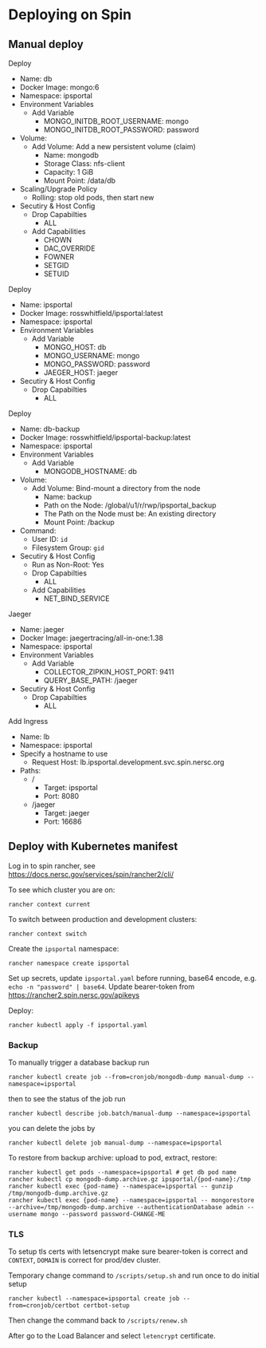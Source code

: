 # Deploying on Spin

## Manual deploy

Deploy
 - Name: db
 - Docker Image: mongo:6
 - Namespace: ipsportal
 - Environment Variables
   - Add Variable
     - MONGO_INITDB_ROOT_USERNAME: mongo
     - MONGO_INITDB_ROOT_PASSWORD: password
 - Volume:
   - Add Volume: Add a new persistent volume (claim)
     - Name: mongodb
     - Storage Class: nfs-client
     - Capacity: 1 GiB
     - Mount Point: /data/db
 - Scaling/Upgrade Policy
   - Rolling: stop old pods, then start new
 - Secutiry & Host Config
   - Drop Capabilties
     - ALL
   - Add Capabilities
     - CHOWN
     - DAC_OVERRIDE
     - FOWNER
     - SETGID
     - SETUID

Deploy
 - Name: ipsportal
 - Docker Image: rosswhitfield/ipsportal:latest
 - Namespace: ipsportal
 - Environment Variables
   - Add Variable
     - MONGO_HOST: db
     - MONGO_USERNAME: mongo
     - MONGO_PASSWORD: password
     - JAEGER_HOST: jaeger
 - Secutiry & Host Config
   - Drop Capabilties
     - ALL

Deploy
 - Name: db-backup
 - Docker Image: rosswhitfield/ipsportal-backup:latest
 - Namespace: ipsportal
 - Environment Variables
   - Add Variable
     - MONGODB_HOSTNAME: db
 - Volume:
   - Add Volume: Bind-mount a directory from the node
     - Name: backup
     - Path on the Node: /global/u1/r/rwp/ipsportal_backup
     - The Path on the Node must be: An existing directory
     - Mount Point: /backup
 - Command:
   - User ID: `id`
   - Filesystem Group: `gid`
 - Secutiry & Host Config
   - Run as Non-Root: Yes
   - Drop Capabilties
     - ALL
   - Add Capabilities
     - NET_BIND_SERVICE

Jaeger
 - Name: jaeger
 - Docker Image: jaegertracing/all-in-one:1.38
 - Namespace: ipsportal
 - Environment Variables
   - Add Variable
     - COLLECTOR_ZIPKIN_HOST_PORT: 9411
     - QUERY_BASE_PATH: /jaeger
 - Secutiry & Host Config
   - Drop Capabilties
     - ALL

Add Ingress
 - Name: lb
 - Namespace: ipsportal
 - Specify a hostname to use
   - Request Host: lb.ipsportal.development.svc.spin.nersc.org
 - Paths:
   - /
     - Target: ipsportal
     - Port: 8080
   - /jaeger
     - Target: jaeger
     - Port: 16686

## Deploy with Kubernetes manifest

Log in to spin rancher, see https://docs.nersc.gov/services/spin/rancher2/cli/

To see which cluster you are on:

```shell
rancher context current
```

To switch between production and development clusters:

```shell
rancher context switch
```

Create the `ipsportal` namespace:

```shell
rancher namespace create ipsportal
```

Set up secrets, update `ipsportal.yaml` before running, base64 encode, e.g. `echo -n "password" | base64`. Update bearer-token from https://rancher2.spin.nersc.gov/apikeys

Deploy:

```shell
rancher kubectl apply -f ipsportal.yaml
```

### Backup

To manually trigger a database backup run

```shell
rancher kubectl create job --from=cronjob/mongodb-dump manual-dump --namespace=ipsportal
```

then to see the status of the job run

```shell
rancher kubectl describe job.batch/manual-dump --namespace=ipsportal
```

you can delete the jobs by

```shell
rancher kubectl delete job manual-dump --namespace=ipsportal
```

To restore from backup archive: upload to pod, extract, restore:

```shell
rancher kubectl get pods --namespace=ipsportal # get db pod name
rancher kubectl cp mongodb-dump.archive.gz ipsportal/{pod-name}:/tmp
rancher kubectl exec {pod-name} --namespace=ipsportal -- gunzip /tmp/mongodb-dump.archive.gz
rancher kubectl exec {pod-name} --namespace=ipsportal -- mongorestore --archive=/tmp/mongodb-dump.archive --authenticationDatabase admin --username mongo --password password-CHANGE-ME
```

### TLS

To setup tls certs with letsencrypt make sure bearer-token is correct and `CONTEXT`, `DOMAIN` is correct for prod/dev cluster.

Temporary change command to `/scripts/setup.sh` and run once to do initial setup

```shell
rancher kubectl --namespace=ipsportal create job --from=cronjob/certbot certbot-setup
```

Then change the command back to `/scripts/renew.sh`

After go to the Load Balancer and select `letencrypt` certificate.
